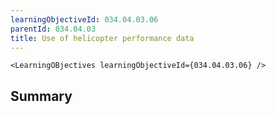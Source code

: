 ```yaml
---
learningObjectiveId: 034.04.03.06
parentId: 034.04.03
title: Use of helicopter performance data
---
```


```tsx eval
<LearningOBjectives learningObjectiveId={034.04.03.06} />
```

## Summary
